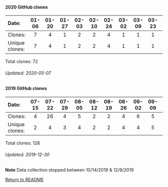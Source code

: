#### 2020 GitHub clones
Date:		    | 01-06   |       01-20   |       01-27   |       02-03   |       02-10   |  02-24  |  03-02  |  03-09  |  03-23  |  04-06  |   04-13  |  04-20
|:---    |:---: |:---:  |:---:  |:---:  |:---:  |:---:  |:---:  |:---:  |:---:  |:---:  |:---:  |:---:
Clones:		  |  7       |       4       |       1       |       2       |       2       |  4      |  1      |  1      |  1      |  10     |   15     |  4
Unique   clones:  | 7       |       4       |       1       |       2       |       2  |      4  |      1  |      1  |      1  |      10  |      7  |      3

Total clones: 72
###### Updated: 2020-05-07

#### 2019 GitHub clones
Date:    |        07-15   |       07-22   |       07-29   |       08-05   |       08-12   |       08-19   |       08-26   |       09-02   |       09-09   |  09-16  |  09-23  |  09-30  |  10-07  |   10-14  |  12-09  |  12-16  |  12-23  |  12-30
|:---    |:---:   |:---:  |:---:  |:---:  |:---:  |:---:  |:---:  |:---:  |:---:  |:---:  |:---:  |:---:  |:---:  |:---:  |:---:  |:---:  |:---:  |:---:
Clones:  |        4       |       26      |       4       |       5       |       2       |       2       |       4       |       6       |       5       |  4      |  3      |  5      |  18     |   4      |  10     |  5      |  16     |  5
Unique   clones:  |       2       |       4       |       3       |       4       |       2       |       2       |       4       |       4       |       5  |      2  |      2  |      5  |      11  |      4  |      6  |      4  |      6  |      2

Total clones: 128
###### Updated: 2019-12-30
**Note**  Data collection stopped between 10/14/2019 & 12/9/2019

[Return to README](https://github.com/BradleyA/docker-security-infrastructure/blob/master/README.md#docker-security-infrastructure)
